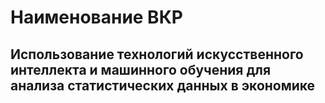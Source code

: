 # Наименование ВКР

## Использование технологий искусственного интеллекта и машинного обучения для анализа статистических данных в экономике

